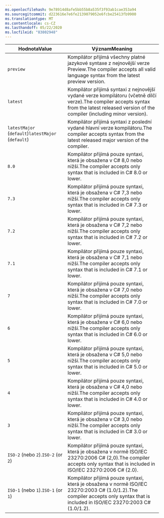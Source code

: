 ```yaml
---
ms.openlocfilehash: 9e78914d8afe5bb55b8a535f3f93ab1cae353a94
ms.sourcegitcommit: d223616e7e6fe2139079052e6fcbe25413fb9900
ms.translationtype: MT
ms.contentlocale: cs-CZ
ms.lasthandoff: 05/22/2020
ms.locfileid: "83802948"
---
```

| <span data-ttu-id="b27c0-101">Hodnota</span><span class="sxs-lookup"><span data-stu-id="b27c0-101">Value</span></span>                     | <span data-ttu-id="b27c0-102">Význam</span><span class="sxs-lookup"><span data-stu-id="b27c0-102">Meaning</span></span>                                                                                                 |
|---------------------------|---------------------------------------------------------------------------------------------------------|
| `preview`                 | <span data-ttu-id="b27c0-103">Kompilátor přijímá všechny platné jazykové syntaxe z nejnovější verze Preview.</span><span class="sxs-lookup"><span data-stu-id="b27c0-103">The compiler accepts all valid language syntax from the latest preview version.</span></span>                         |
| `latest`                  | <span data-ttu-id="b27c0-104">Kompilátor přijímá syntaxi z nejnovější vydané verze kompilátoru (včetně dílčí verze).</span><span class="sxs-lookup"><span data-stu-id="b27c0-104">The compiler accepts syntax from the latest released version of the compiler (including minor version).</span></span> |
| <span data-ttu-id="b27c0-105">`latestMajor` (`default`)</span><span class="sxs-lookup"><span data-stu-id="b27c0-105">`latestMajor` (`default`)</span></span> | <span data-ttu-id="b27c0-106">Kompilátor přijímá syntaxi z poslední vydané hlavní verze kompilátoru.</span><span class="sxs-lookup"><span data-stu-id="b27c0-106">The compiler accepts syntax from the latest released major version of the compiler.</span></span>                     |
| `8.0`                     | <span data-ttu-id="b27c0-107">Kompilátor přijímá pouze syntaxi, která je obsažena v C# 8,0 nebo nižší.</span><span class="sxs-lookup"><span data-stu-id="b27c0-107">The compiler accepts only syntax that is included in C# 8.0 or lower.</span></span>                                   |
| `7.3`                     | <span data-ttu-id="b27c0-108">Kompilátor přijímá pouze syntaxi, která je obsažena v C# 7,3 nebo nižší.</span><span class="sxs-lookup"><span data-stu-id="b27c0-108">The compiler accepts only syntax that is included in C# 7.3 or lower.</span></span>                                   |
| `7.2`                     | <span data-ttu-id="b27c0-109">Kompilátor přijímá pouze syntaxi, která je obsažena v C# 7,2 nebo nižší.</span><span class="sxs-lookup"><span data-stu-id="b27c0-109">The compiler accepts only syntax that is included in C# 7.2 or lower.</span></span>                                   |
| `7.1`                     | <span data-ttu-id="b27c0-110">Kompilátor přijímá pouze syntaxi, která je obsažena v C# 7,1 nebo nižší.</span><span class="sxs-lookup"><span data-stu-id="b27c0-110">The compiler accepts only syntax that is included in C# 7.1 or lower.</span></span>                                   |
| `7`                       | <span data-ttu-id="b27c0-111">Kompilátor přijímá pouze syntaxi, která je obsažena v C# 7,0 nebo nižší.</span><span class="sxs-lookup"><span data-stu-id="b27c0-111">The compiler accepts only syntax that is included in C# 7.0 or lower.</span></span>                                   |
| `6`                       | <span data-ttu-id="b27c0-112">Kompilátor přijímá pouze syntaxi, která je obsažena v C# 6,0 nebo nižší.</span><span class="sxs-lookup"><span data-stu-id="b27c0-112">The compiler accepts only syntax that is included in C# 6.0 or lower.</span></span>                                   |
| `5`                       | <span data-ttu-id="b27c0-113">Kompilátor přijímá pouze syntaxi, která je obsažena v C# 5,0 nebo nižší.</span><span class="sxs-lookup"><span data-stu-id="b27c0-113">The compiler accepts only syntax that is included in C# 5.0 or lower.</span></span>                                   |
| `4`                       | <span data-ttu-id="b27c0-114">Kompilátor přijímá pouze syntaxi, která je obsažena v C# 4,0 nebo nižší.</span><span class="sxs-lookup"><span data-stu-id="b27c0-114">The compiler accepts only syntax that is included in C# 4.0 or lower.</span></span>                                   |
| `3`                       | <span data-ttu-id="b27c0-115">Kompilátor přijímá pouze syntaxi, která je obsažena v C# 3,0 nebo nižší.</span><span class="sxs-lookup"><span data-stu-id="b27c0-115">The compiler accepts only syntax that is included in C# 3.0 or lower.</span></span>                                   |
| <span data-ttu-id="b27c0-116">`ISO-2` (nebo `2`).</span><span class="sxs-lookup"><span data-stu-id="b27c0-116">`ISO-2` (or `2`)</span></span>          | <span data-ttu-id="b27c0-117">Kompilátor přijímá pouze syntaxi, která je obsažena v normě ISO/IEC 23270:2006 C# (2,0).</span><span class="sxs-lookup"><span data-stu-id="b27c0-117">The compiler accepts only syntax that is included in ISO/IEC 23270:2006 C# (2.0).</span></span>                       |
| <span data-ttu-id="b27c0-118">`ISO-1` (nebo `1`).</span><span class="sxs-lookup"><span data-stu-id="b27c0-118">`ISO-1` (or `1`)</span></span>          | <span data-ttu-id="b27c0-119">Kompilátor přijímá pouze syntaxi, která je obsažena v normě ISO/IEC 23270:2003 C# (1.0/1.2).</span><span class="sxs-lookup"><span data-stu-id="b27c0-119">The compiler accepts only syntax that is included in ISO/IEC 23270:2003 C# (1.0/1.2).</span></span>                   |
